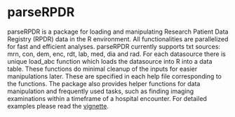 <!-- README.md is generated from README.Rmd. Please edit that file -->

# parseRPDR

parseRPDR is a package for loading and manipulating Research Patient
Data Registry (RPDR) data in the R environment. All functionalities are
parallelized for fast and efficient analyses. parseRPDR currently
supports txt sources: mrn, con, dem, enc, rdt, lab, med, dia and rad.
For each datasource there is unique load_abc function which loads the
datasource into R into a data table. These functions do minimal cleanup
of the inputs for easier manipulations later. These are specified in
each help file corresponding to the functions. The package also provides
helper functions for data manipulation and frequently used tasks, such
as finding imaging examinations within a timeframe of a hospital
encounter. For detailed examples please read the
[vignette](https://CRAN.R-project.org/package=parseRPDR/vignettes/Using_parseRPDR.html).
